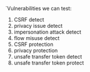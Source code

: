`Vulnerabilities we can test:
1. CSRF detect
2. privacy issue detect
3. impersonation attack detect
4. flow misuse detect
5. CSRF protection
6. privacy protection
7. unsafe transfer token detect
8. unsafe transfer token protect
